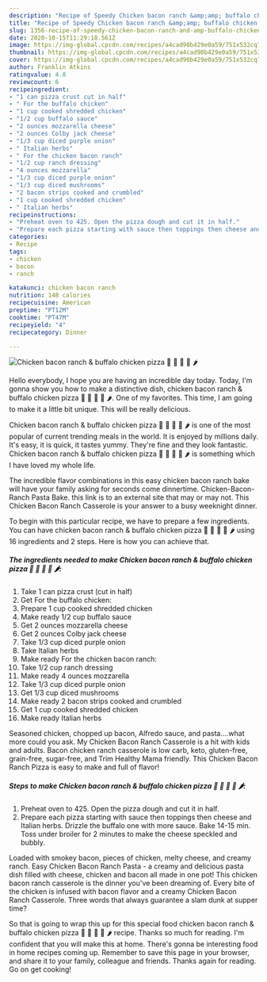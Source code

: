 ```yaml
---
description: "Recipe of Speedy Chicken bacon ranch &amp;amp; buffalo chicken pizza 🍕 🍗 🥓 🍄 🌶"
title: "Recipe of Speedy Chicken bacon ranch &amp;amp; buffalo chicken pizza 🍕 🍗 🥓 🍄 🌶"
slug: 1356-recipe-of-speedy-chicken-bacon-ranch-and-amp-buffalo-chicken-pizza
date: 2020-10-15T11:29:18.561Z
image: https://img-global.cpcdn.com/recipes/a4cad90b429e0a59/751x532cq70/chicken-bacon-ranch-buffalo-chicken-pizza-🍕-🍗-🥓-🍄-🌶-recipe-main-photo.jpg
thumbnail: https://img-global.cpcdn.com/recipes/a4cad90b429e0a59/751x532cq70/chicken-bacon-ranch-buffalo-chicken-pizza-🍕-🍗-🥓-🍄-🌶-recipe-main-photo.jpg
cover: https://img-global.cpcdn.com/recipes/a4cad90b429e0a59/751x532cq70/chicken-bacon-ranch-buffalo-chicken-pizza-🍕-🍗-🥓-🍄-🌶-recipe-main-photo.jpg
author: Franklin Atkins
ratingvalue: 4.8
reviewcount: 6
recipeingredient:
- "1 can pizza crust cut in half"
- " For the buffalo chicken"
- "1 cup cooked shredded chicken"
- "1/2 cup buffalo sauce"
- "2 ounces mozzarella cheese"
- "2 ounces Colby jack cheese"
- "1/3 cup diced purple onion"
- " Italian herbs"
- " For the chicken bacon ranch"
- "1/2 cup ranch dressing"
- "4 ounces mozzarella"
- "1/3 cup diced purple onion"
- "1/3 cup diced mushrooms"
- "2 bacon strips cooked and crumbled"
- "1 cup cooked shredded chicken"
- " Italian herbs"
recipeinstructions:
- "Preheat oven to 425. Open the pizza dough and cut it in half."
- "Prepare each pizza starting with sauce then toppings then cheese and Italian herbs. Drizzle the buffalo one with more sauce. Bake 14-15 min. Toss under broiler for 2 minutes to make the cheese speckled and bubbly."
categories:
- Recipe
tags:
- chicken
- bacon
- ranch

katakunci: chicken bacon ranch 
nutrition: 148 calories
recipecuisine: American
preptime: "PT12M"
cooktime: "PT47M"
recipeyield: "4"
recipecategory: Dinner

---
```



![Chicken bacon ranch &amp; buffalo chicken pizza 🍕 🍗 🥓 🍄 🌶](https://img-global.cpcdn.com/recipes/a4cad90b429e0a59/751x532cq70/chicken-bacon-ranch-buffalo-chicken-pizza-🍕-🍗-🥓-🍄-🌶-recipe-main-photo.jpg)

Hello everybody, I hope you are having an incredible day today. Today, I'm gonna show you how to make a distinctive dish, chicken bacon ranch &amp; buffalo chicken pizza 🍕 🍗 🥓 🍄 🌶. One of my favorites. This time, I am going to make it a little bit unique. This will be really delicious.

Chicken bacon ranch &amp; buffalo chicken pizza 🍕 🍗 🥓 🍄 🌶 is one of the most popular of current trending meals in the world. It is enjoyed by millions daily. It's easy, it is quick, it tastes yummy. They're fine and they look fantastic. Chicken bacon ranch &amp; buffalo chicken pizza 🍕 🍗 🥓 🍄 🌶 is something which I have loved my whole life.

The incredible flavor combinations in this easy chicken bacon ranch bake will have your family asking for seconds come dinnertime. Chicken-Bacon-Ranch Pasta Bake. this link is to an external site that may or may not. This Chicken Bacon Ranch Casserole is your answer to a busy weeknight dinner.


To begin with this particular recipe, we have to prepare a few ingredients. You can have chicken bacon ranch &amp; buffalo chicken pizza 🍕 🍗 🥓 🍄 🌶 using 16 ingredients and 2 steps. Here is how you can achieve that.

<!--inarticleads1-->

##### The ingredients needed to make Chicken bacon ranch &amp; buffalo chicken pizza 🍕 🍗 🥓 🍄 🌶:

1. Take 1 can pizza crust (cut in half)
1. Get  For the buffalo chicken:
1. Prepare 1 cup cooked shredded chicken
1. Make ready 1/2 cup buffalo sauce
1. Get 2 ounces mozzarella cheese
1. Get 2 ounces Colby jack cheese
1. Take 1/3 cup diced purple onion
1. Take  Italian herbs
1. Make ready  For the chicken bacon ranch:
1. Take 1/2 cup ranch dressing
1. Make ready 4 ounces mozzarella
1. Take 1/3 cup diced purple onion
1. Get 1/3 cup diced mushrooms
1. Make ready 2 bacon strips cooked and crumbled
1. Get 1 cup cooked shredded chicken
1. Make ready  Italian herbs


Seasoned chicken, chopped up bacon, Alfredo sauce, and pasta….what more could you ask. My Chicken Bacon Ranch Casserole is a hit with kids and adults. Bacon chicken ranch casserole is low carb, keto, gluten-free, grain-free, sugar-free, and Trim Healthy Mama friendly. This Chicken Bacon Ranch Pizza is easy to make and full of flavor! 

<!--inarticleads2-->

##### Steps to make Chicken bacon ranch &amp; buffalo chicken pizza 🍕 🍗 🥓 🍄 🌶:

1. Preheat oven to 425. Open the pizza dough and cut it in half.
1. Prepare each pizza starting with sauce then toppings then cheese and Italian herbs. Drizzle the buffalo one with more sauce. Bake 14-15 min. Toss under broiler for 2 minutes to make the cheese speckled and bubbly.


Loaded with smokey bacon, pieces of chicken, melty cheese, and creamy ranch. Easy Chicken Bacon Ranch Pasta - a creamy and delicious pasta dish filled with cheese, chicken and bacon all made in one pot! This chicken bacon ranch casserole is the dinner you&#39;ve been dreaming of. Every bite of the chicken is infused with bacon flavor and a creamy Chicken Bacon Ranch Casserole. Three words that always guarantee a slam dunk at supper time? 

So that is going to wrap this up for this special food chicken bacon ranch &amp; buffalo chicken pizza 🍕 🍗 🥓 🍄 🌶 recipe. Thanks so much for reading. I'm confident that you will make this at home. There's gonna be interesting food in home recipes coming up. Remember to save this page in your browser, and share it to your family, colleague and friends. Thanks again for reading. Go on get cooking!
